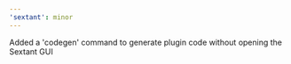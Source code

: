 ```yaml
---
'sextant': minor
---
```


Added a 'codegen' command to generate plugin code without opening the Sextant GUI
